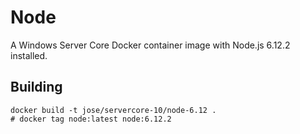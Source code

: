 # Node

A Windows Server Core Docker container image with Node.js 6.12.2 installed.

## Building

```
docker build -t jose/servercore-10/node-6.12 .
# docker tag node:latest node:6.12.2
```
